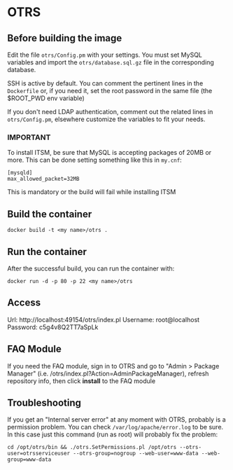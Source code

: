 # OTRS

## Before building the image

Edit the file `otrs/Config.pm` with your settings. You must set MySQL variables and import the `otrs/database.sql.gz` file in the corresponding database.

SSH is active by default. You can comment the pertinent lines in the `Dockerfile` or, if you need it, set the root password in the same file (the $ROOT_PWD env variable)

If you don't need LDAP authentication, comment out the related lines in `otrs/Config.pm`, elsewhere customize the variables to fit your needs.

### IMPORTANT

To install ITSM, be sure that MySQL is accepting packages of 20MB or more. This can be done setting something like this in `my.cnf`:

```
[mysqld]
max_allowed_packet=32MB
```

This is mandatory or the build will fail while installing ITSM

## Build the container

```
docker build -t <my name>/otrs .
```

## Run the container

After the successful build, you can run the container with:

```
docker run -d -p 80 -p 22 <my name>/otrs
```

## Access

Url: http://localhost:49154/otrs/index.pl
Username: root@localhost
Password: c5g4v8Q2TT7aSpLk

## FAQ Module

If you need the FAQ module, sign in to OTRS and go to "Admin > Package Manager" (i.e. /otrs/index.pl?Action=AdminPackageManager), refresh repository info, then click **install** to the FAQ module

## Troubleshooting

If you get an "Internal server error" at any moment with OTRS, probably is a permission problem. You can check `/var/log/apache/error.log` to be sure.
In this case just this command (run as root) will probably fix the problem:

```
cd /opt/otrs/bin && ./otrs.SetPermissions.pl /opt/otrs --otrs-user=otrsserviceuser --otrs-group=nogroup --web-user=www-data --web-group=www-data
```
